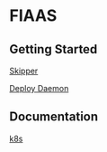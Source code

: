 # FIAAS

## Getting Started

[Skipper](https://github.com/fiaas/skipper)

[Deploy Daemon](https://github.com/fiaas/fiaas-deploy-daemon)

## Documentation

[k8s](https://readthedocs.org/projects/k8s/latest/)
